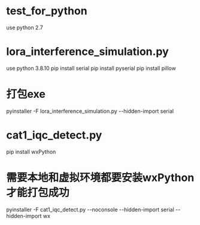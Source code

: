 # test_for_python

use python 2.7


# lora_interference_simulation.py
use python 3.8.10
pip install serial
pip install pyserial
pip install pillow
# 打包exe
pyinstaller -F lora_interference_simulation.py --hidden-import serial

# cat1_iqc_detect.py
pip install wxPython  
# 需要本地和虚拟环境都要安装wxPython才能打包成功
pyinstaller -F cat1_iqc_detect.py --noconsole --hidden-import serial --hidden-import wx